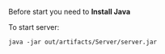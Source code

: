 Before start you need to **Install Java**

To start server:
```
java -jar out/artifacts/Server/server.jar 
``` 
